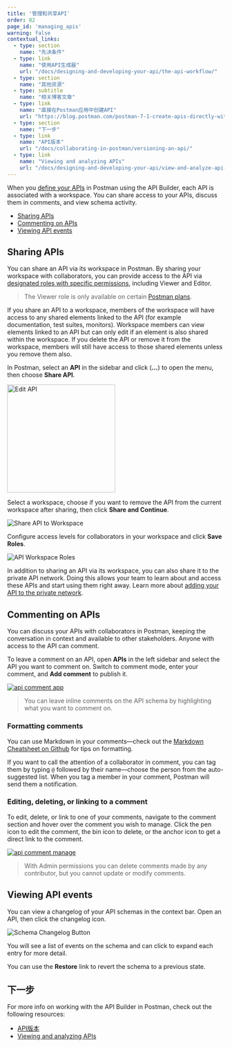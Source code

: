 ```yaml
---
title: '管理和共享API'
order: 82
page_id: 'managing_apis'
warning: false
contextual_links:
  - type: section
    name: "先决条件"
  - type: link
    name: "使用API生成器"
    url: "/docs/designing-and-developing-your-api/the-api-workflow/"
  - type: section
    name: "其他资源"
  - type: subtitle
    name: "相关博客文章"
  - type: link
    name: "直接在Postman应用中创建API"
    url: "https://blog.postman.com/postman-7-1-create-apis-directly-within-the-postman-app/"
  - type: section
    name: "下一步"
  - type: link
    name: "API版本"
    url: "/docs/collaborating-in-postman/versioning-an-api/"
  - type: link
    name: "Viewing and analyzing APIs"
    url: "/docs/designing-and-developing-your-api/view-and-analyze-api-reports/"
---
```


When you [define your APIs](/docs/designing-and-developing-your-api/the-api-workflow/) in Postman using the API Builder, each API is associated with a workspace. You can share access to your APIs, discuss them in comments, and view schema activity.

- [Sharing APIs](#sharing-apis)
- [Commenting on APIs](#commenting-on-apis)
- [Viewing API events](#viewing-api-events)

## Sharing APIs

You can share an API via its workspace in Postman. By sharing your workspace with collaborators, you can provide access to the API via [designated roles with specific permissions](/docs/collaborating-in-postman/roles-and-permissions/), including Viewer and Editor.

> The Viewer role is only available on certain [Postman plans](https://www.postman.com/pricing).

If you share an API to a workspace, members of the workspace will have access to any shared elements linked to the API (for example documentation, test suites, monitors). Workspace members can view elements linked to an API but can only edit if an element is also shared within the workspace. If you delete the API or remove it from the workspace, members will still have access to those shared elements unless you remove them also.

In Postman, select an __API__ in the sidebar and click (__...__) to open the menu, then choose **Share API**.

<img alt="Edit API" src="https://assets.postman.com/postman-docs/v8-more-actions-2.jpg" width="250px"/>

Select a workspace, choose if you want to remove the API from the current workspace after sharing, then click __Share and Continue__.

![Share API to Workspace](https://assets.postman.com/postman-docs/v8-managing-share-api2.jpg)

Configure access levels for collaborators in your workspace and click __Save Roles__.

![API Workspace Roles](https://assets.postman.com/postman-docs/v8-managing-workspace-roles2.jpg)

In addition to sharing an API via its workspace, you can also share it to the private API network. Doing this allows your team to learn about and access these APIs and start using them right away. Learn more about [adding your API to the private network](/docs/collaborating-in-postman/adding-private-network/).

## Commenting on APIs

You can discuss your APIs with collaborators in Postman, keeping the conversation in context and available to other stakeholders. Anyone with access to the API can comment.

To leave a comment on an API, open __APIs__ in the left sidebar and select the API you want to comment on. Switch to comment mode, enter your comment, and **Add comment** to publish it.

[![api comment app](https://assets.postman.com/postman-docs/v8-managing-add-comment.gif)](https://assets.postman.com/postman-docs/v8-managing-add-comment.gif)

> You can leave inline comments on the API schema by highlighting what you want to comment on.

### Formatting comments

You can use Markdown in your comments—check out the [Markdown Cheatsheet on Github](https://github.com/adam-p/markdown-here/wiki/Markdown-Cheatsheet) for tips on formatting.

If you want to call the attention of a collaborator in comment, you can tag them by typing `@` followed by their name—choose the person from the auto-suggested list. When you tag a member in your comment, Postman will send them a notification.

### Editing, deleting, or linking to a comment

To edit, delete, or link to one of your comments, navigate to the comment section and hover over the comment you wish to manage. Click the pen icon to edit the comment, the bin icon to delete, or the anchor icon to get a direct link to the comment.

[![api comment manage](https://assets.postman.com/postman-docs/v8-managing-comment-actions2.jpg)](https://assets.postman.com/postman-docs/v8-managing-comment-actions2.jpg)

> With Admin permissions you can delete comments made by any contributor, but you cannot update or modify comments.

## Viewing API events

You can view a changelog of your API schemas in the context bar. Open an API, then click the changelog icon.

![Schema Changelog Button](https://assets.postman.com/postman-docs/v8-managing-changelog2.jpg)

You will see a list of events on the schema and can click to expand each entry for more detail.

You can use the __Restore__ link to revert the schema to a previous state.

## 下一步

For more info on working with the API Builder in Postman, check out the following resources:

- [API版本](/docs/collaborating-in-postman/versioning-an-api/)
- [Viewing and analyzing APIs](/docs/designing-and-developing-your-api/view-and-analyze-api-reports/)
